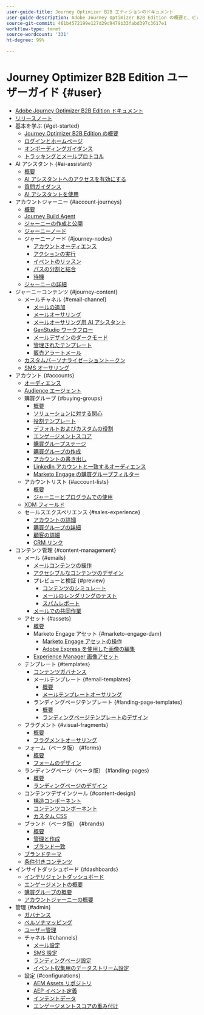 ```yaml
---
user-guide-title: Journey Optimizer B2B エディションのドキュメント
user-guide-description: Adobe Journey Optimizer B2B Edition の概要と、ビルトインの生成 AI と業界最先端の自動化機能を使用して、アカウントと購買グループのジャーニーを調整する方法について説明します。
source-git-commit: 461b4572199e127d29d9479b33fabd397c3617e1
workflow-type: tm+mt
source-wordcount: '331'
ht-degree: 99%

---
```



# Journey Optimizer B2B Edition ユーザーガイド {#user}

+ [Adobe Journey Optimizer B2B Edition ドキュメント](guide-overview.md)
+ [リリースノート](./release-notes/release-notes.md)
+ 基本を学ぶ {#get-started}
   + [Journey Optimizer B2B Edition の概要](about-journey-optimizer-b2b-edition.md)
   + [ログインとホームページ](home-page.md)
   + [オンボーディングガイダンス](./start/get-started.md)
   + [トラッキングとメールプロトコル](./start/email-protocols.md)
+ AI アシスタント {#ai-assistant}
   + [概要](./ai-assistant/ai-assistant-overview.md)
   + [AI アシスタントへのアクセスを有効にする](./ai-assistant/enable-ai-assistant-access.md)
   + [質問ガイダンス](./ai-assistant/question-guidance.md)
   + [AI アシスタントを使用](./ai-assistant/use-ai-assistant.md)
+ アカウントジャーニー {#account-journeys}
   + [概要](./journeys/journey-overview.md)
   + [Journey Build Agent](./agents/journey-agent.md)
   + [ジャーニーの作成と公開](./journeys/create-publish-journey.md)
   + [ジャーニーノード](./journeys/journey-nodes.md)
   + ジャーニーノード {#journey-nodes}
      + [アカウントオーディエンス](./journeys/account-audience-nodes.md)
      + [アクションの実行](./journeys/action-nodes.md)
      + [イベントのリッスン](./journeys/listen-for-event-nodes.md)
      + [パスの分割と結合](./journeys/split-merge-paths-nodes.md)
      + [待機](./journeys/wait-nodes.md)
   + [ジャーニーの詳細](./journeys/journey-details.md)
+ ジャーニーコンテンツ {#journey-content}
   + メールチャネル {#email-channel}
      + [メールの追加](./content/add-email.md)
      + [メールオーサリング](./content/email-authoring.md)
      + [メールオーサリング用 AI アシスタント](./content/ai-assistant-emails.md)
      + [GenStudio ワークフロー](./content/genstudio-email-workflow.md)
      + [メールデザインのダークモード](./content/email-dark-mode.md)
      + [管理されたテンプレート](./content/email-authoring-governance.md)
      + [販売アラートメール](./content/sales-alert-email.md)
   + [カスタムパーソナライゼーショントークン](./content/personalization-my-tokens.md)
   + [SMS オーサリング](./content/sms-authoring.md)
+ アカウント {#accounts}
   + [オーディエンス](./audiences/account-audience-overview.md)
   + [Audience エージェント](./agents/audience-agent-b2b.md)
   + 購買グループ {#buying-groups}
      + [概要](./buying-groups/buying-groups-overview.md)
      + [ソリューションに対する関心](./buying-groups/solution-interests.md)
      + [役割テンプレート](./buying-groups/buying-groups-role-templates.md)
      + [デフォルトおよびカスタムの役割](./buying-groups/default-custom-roles.md)
      + [エンゲージメントスコア](./buying-groups/engagement-scores.md)
      + [購買グループステージ](./buying-groups/buying-group-stages.md)
      + [購買グループの作成](./buying-groups/buying-groups-create.md)
      + [アカウントの書き出し](./audiences/account-list-export.md)
      + [LinkedIn アカウントと一致するオーディエンス](./data/linkedin-account-matched-audiences.md)
      + [Marketo Engage の購買グループフィルター](./buying-groups/marketo-engage-smart-list-buying-group-filters.md)
   + アカウントリスト {#account-lists}
      + [概要](./accounts/account-lists.md)
      + [ジャーニーとプログラムでの使用](./accounts/account-lists-journeys.md)
   + [XDM フィールド](./data/field-mapping.md)
   + セールスエクスペリエンス {#sales-experience}
      + [アカウントの詳細](./accounts/account-details.md)
      + [購買グループの詳細](./buying-groups/buying-group-details.md)
      + [顧客の詳細](./accounts/person-details.md)
      + [CRM リンク](./accounts/crm-linking.md)
+ コンテンツ管理 {#content-management}
   + メール {#emails}
      + [メールコンテンツの操作](./content/emails-list.md)
      + [アクセシブルなコンテンツのデザイン](./content/email-accessible-content.md)
      + プレビューと検証 {#preview}
         + [コンテンツのシミュレート](./content/email-simulate-content.md)
         + [メールのレンダリングのテスト](./content/email-test-rendering.md)
         + [スパムレポート](./content/email-spam-report.md)
      + [メールでの共同作業](./content/email-collaboration-tools.md)
   + アセット {#assets}
      + [概要](./content/assets-overview.md)
      + Marketo Engage アセット {#marketo-engage-dam}
         + [Marketo Engage アセットの操作](./content/marketo-engage-design-studio.md)
         + [Adobe Express を使用した画像の編集](./content/image-edit-adobe-express.md)
      + [Experience Manager 画像アセット](./content/aem-assets.md)
   + テンプレート {#templates}
      + [コンテンツガバナンス](./content/template-content-governance.md)
      + メールテンプレート {#email-templates}
         + [概要](./content/email-templates.md)
         + [メールテンプレートオーサリング](./content/email-template-authoring.md)
      + ランディングページテンプレート {#landing-page-templates}
         + [概要](./content/landing-page-templates.md)
         + [ランディングページテンプレートのデザイン](./content/landing-page-template-design.md)
   + フラグメント {#visual-fragments}
      + [概要](./content/fragments.md)
      + [フラグメントオーサリング](./content/fragment-authoring.md)
   + フォーム（ベータ版） {#forms}
      + [概要](./content/forms.md)
      + [フォームのデザイン](./content/form-design.md)
   + ランディングページ（ベータ版） {#landing-pages}
      + [概要](./content/landing-pages.md)
      + [ランディングページのデザイン](./content/landing-page-design.md)
   + コンテンツデザインツール {#content-design}
      + [構造コンポーネント](./content/structure-components.md)
      + [コンテンツコンポーネント](./content/content-components.md)
      + [カスタム CSS](./content/design-custom-css.md)
   + ブランド（ベータ版） {#brands}
      + [概要](./content/brands-overview.md)
      + [管理と作成](./content/brands-manage-create.md)
      + [ブランド一致](./content/brand-alignment.md)
   + [ブランドテーマ](./content/brand-themes.md)
   + [条件付きコンテンツ](./content/conditional-content.md)
+ インサイトダッシュボード {#dashboards}
   + [インテリジェントダッシュボード](./dashboards/intelligent-dashboard.md)
   + [エンゲージメントの概要](./dashboards/engagement-dashboard.md)
   + [購買グループの概要](./dashboards/buying-groups-dashboard.md)
   + [アカウントジャーニーの概要](./dashboards/journeys-dashboard.md)
+ 管理 {#admin}
   + [ガバナンス](./admin/governance.md)
   + [ペルソナマッピング](./admin/persona-mapping.md)
   + [ユーザー管理](./admin/user-management.md)
   + チャネル {#channels}
      + [メール設定](./admin/configure-channels-emails.md)
      + [SMS 設定](./admin/configure-channels-sms.md)
      + [ランディングページ設定](./admin/landing-page-settings.md)
      + [イベント収集用のデータストリーム設定](./data/aep-event-collection.md)
   + 設定 {#configurations}
      + [AEM Assets リポジトリ](./admin/configure-aem-repositories.md)
      + [AEP イベント定義](./admin/configure-aep-events.md)
      + [インテントデータ](./admin/intent-data.md)
      + [エンゲージメントスコアの重み付け](./admin/engagement-score-weighting.md)
